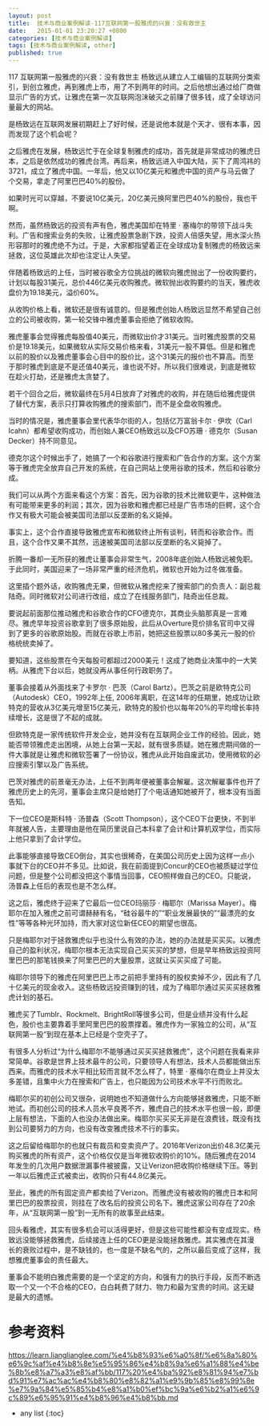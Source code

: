 ```yaml
---
layout: post
title:  技术与商业案例解读-117互联网第一股雅虎的兴衰：没有救世主
date:   2015-01-01 23:20:27 +0800
categories: [技术与商业案例解读]
tags: [技术与商业案例解读, other]
published: true
---
```




117 互联网第一股雅虎的兴衰：没有救世主
杨致远从建立人工编辑的互联网分类索引，到创立雅虎，再到雅虎上市，用了不到两年的时间。之后他想出通过给厂商做显示广告的方式，让雅虎在第一次互联网泡沫破灭之前赚了很多钱，成了全球访问量最大的网站。

是杨致远在互联网发展初期赶上了好时候，还是说他本就是个天才、很有本事，因而发现了这个机会呢？

之后雅虎在发展，杨致远忙于在全球复制雅虎的成功，首先就是非常成功的雅虎日本，之后是依然成功的雅虎台湾。再后来，杨致远进入中国大陆，买下了周鸿祎的3721，成立了雅虎中国。一年后，他又以10亿美元和雅虎中国的资产与马云做了个交易，拿走了阿里巴巴40%的股份。

如果时光可以穿越，不要说10亿美元，20亿美元换阿里巴巴40%的股份，我也干啊。

然而，虽然杨致远的投资有声有色，雅虎美国却在特里 · 塞梅尔的带领下战斗失利。广告和搜索业务的失败，让雅虎股票急剧下跌，投资人倍感失望，用水深火热形容那时的雅虎绝不为过。于是，大家都指望着正在全球成功复制雅虎的杨致远来拯救，这位英雄此次却也注定让人失望。

伴随着杨致远的上任，当时被谷歌全方位挑战的微软向雅虎抛出了一份收购要约，计划以每股31美元，总价446亿美元收购雅虎。微软抛出收购要约的当天，雅虎收盘价为19.18美元，溢价60%。

从收购价格上看，微软还是很有诚意的。但是雅虎创始人杨致远显然不希望自己创立的公司被收购，第一轮交锋中雅虎董事会拒绝了微软收购。

雅虎董事会觉得雅虎每股值40美元，而微软出价才31美元。当时雅虎股票的交易价是19.18美元，如果微软从实际交易价格来看，31美元一股不算低。但是和雅虎以前的股价以及雅虎董事会心目中的股价比，这个31美元的报价也不算高。而至于那时雅虎到底是不是还值40美元，谁也说不好。所以我们很难说，到底是微软在趁火打劫，还是雅虎太贪婪了。

若干个回合之后，微软最终在5月4日放弃了对雅虎的收购，并在随后给雅虎提供了替代方案，表示只打算收购雅虎的搜索部门，而不是全盘收购雅虎。

当时的情况是，雅虎董事会里代表华尔街的人，包括亿万富翁卡尔 · 伊坎（Carl Icahn）都希望收购成功，而创始人兼CEO杨致远以及CFO苏珊 · 德克尔（Susan Decker）持不同意见。

德克尔这个时候出手了，她搞了一个和谷歌进行搜索和广告合作的方案。这个方案等于雅虎完全放弃自己开发的系统，在自己网站上使用谷歌的技术，然后和谷歌分成。

我们可以从两个方面来看这个方案：首先，因为谷歌的技术比微软更牛，这种做法有可能带来更多的利润；其次，因为谷歌和雅虎都已经是广告市场的巨鳄，这个合作又有极大可能会被美国司法部以反垄断的名义毙掉。

事实上，这个合作直接导致雅虎宣布和微软终止所有谈判，转而和谷歌合作。而且，这个合作又果不其然，迅速被美国司法部以反垄断的名义毙掉了。

折腾一番却一无所获的雅虎让董事会非常生气，2008年底创始人杨致远被免职。于此同时，美国迎来了一场非常严重的经济危机，微软也开始为过冬做准备。

这里插个题外话，收购雅虎无果，但微软从雅虎挖来了搜索部门的负责人：副总裁陆奇。同时微软对公司进行改组，成立了在线服务部门，陆奇出任总裁。

要说起前面那位推动雅虎和谷歌合作的CFO德克尔，其商业头脑那真是一言难尽。雅虎早年投资谷歌拿到了很多原始股，此后从Overture竞价排名官司中又得到了更多的谷歌原始股。而就在谷歌上市前，她把这些股票以80多美元一股的价格统统卖掉了。

要知道，这些股票在今天每股可都超过2000美元！这成了她商业决策中的一大笑柄。从雅虎下台以后，她就没再从事任何行政职务了。

董事会接着从外面找来了卡罗尔 · 巴茨（Carol Bartz）。巴茨之前是欧特克公司（Autodesk）CEO，1992年上任, 2006年离职，在这14年的任期里，她成功让欧特克的营收从3亿美元增至15亿美元，欧特克的股价也以每年20%的平均增长率持续增长，这是很了不起的成就。

但欧特克是一家传统软件开发企业，她并没有在互联网企业工作的经验。因此，她能否带领雅虎走出困境，从她上台第一天起，就有很多质疑。她在雅虎期间做的一件大事就是让雅虎和微软签署了一份协议，雅虎从此开始自废武功，使用微软的必应搜索引擎以及广告系统。

巴茨对雅虎的前景毫无办法，上任不到两年便被董事会解雇。这次解雇事件也开了雅虎历史上的先河，董事会主席只是给她打了个电话通知她被开了，根本没有当面告知。

下一位CEO是斯科特 · 汤普森（Scott Thompson），这个CEO下台更快，不到半年就被人告，主要理由是他在简历里说自己本科拿了会计和计算机双学位，而实际上他只拿到了会计学位。

此事能够直接导致CEO倒台，其实也很稀奇，在美国公司历史上因为这样一点小事就下台的CEO并不多见。比如说，我在前面提到Concur的CEO也被质疑过学位问题，但是整个公司都没把这个事情当回事，CEO照样做自己的CEO。只能说，汤普森上任后的表现也是不怎么样。

这之后，雅虎终于迎来了它最后一位CEO玛丽莎 · 梅耶尔（Marissa Mayer）。梅耶尔在加入雅虎之前可谓赫赫有名，“硅谷最牛的”“职业发展最快的”“最漂亮的女性”等等各种光环加持，而大家对这位新任CEO的期望也很高。

只是梅耶尔对于拯救雅虎似乎也没什么有效的办法，她的办法就是买买买。以雅虎自己的盈利状况，梅耶尔根本无法实现自己买买买的梦想，但是早年杨致远投资阿里巴巴的那笔钱换来了阿里巴巴的大量股票，这就让买买买成了可能。

梅耶尔领导下的雅虎在阿里巴巴上市之前把手里持有的股权卖掉不少，因此有了几十亿美元的现金收入。这些杨致远投资赚到的钱，成为了梅耶尔通过买买买拯救雅虎计划的基石。

雅虎买了Tumblr、Rockmelt、BrightRoll等很多公司，但是业绩并没有什么起色，股价也主要靠着手里阿里巴巴的股票撑着。雅虎作为一家独立的公司，从“互联网第一股”到现在基本上已经是个空壳子了。

有很多人分析过“为什么梅耶尔不能够通过买买买拯救雅虎”，这个问题在我看来非常简单。谷歌是世界上技术最牛的公司，只要领导人有想法，技术人员都能做出东西来。而雅虎的技术水平相比较而言就不怎么样了，特里 · 塞梅尔在商业上并没太多差错，且集中火力在搜索和广告上，也只能因为公司技术水平不行而败北。

梅耶尔买的初创公司又很杂，说明她也不知道做什么方向能够拯救雅虎，只能不断地试。而初创公司的技术人员水平良莠不齐，雅虎自己的技术水平也很一般，即便上层有想法，下面的人也没办法做出来。梅耶尔买买买无非是在浪费钱，既没有找到公司要努力的方向，也没有改变雅虎技术不行的事实。

这之后留给梅耶尔的也就只有裁员和变卖资产了。2016年Verizon出价48.3亿美元购买雅虎的所有资产，这个价格仅仅是当年微软收购价的10%。随后雅虎在2014年发生的几次用户数据泄漏事件被披露，又让Verizon把收购价格继续下压。等到一年以后雅虎正式被卖出，收购价只有44.8亿美元。

至此，雅虎的所有固定资产都卖给了Verizon。而雅虎没有被收购的雅虎日本和阿里巴巴的股票投资，则挂在了改名后的投资公司名下。雅虎这家公司存在了20余年，从“互联网第一股”到一无所有的故事至此结束。

回头看雅虎，其实有很多机会可以活得更好，但是这些可能性都没有变成现实。杨致远没能够拯救雅虎，后续接连上任的CEO更是没能拯救雅虎。其实雅虎在其漫长的衰败过程中，是不缺钱的，也一度是不缺名气的，之所以最后变成了这样，我想雅虎董事会的责任最大。

董事会不能明白雅虎需要的是一个坚定的方向，和强有力的执行手段，反而不断选取一个又一个不合格的CEO，白白耗费了财力、物力和最为宝贵的时间。这无疑是最大的遗憾。




# 参考资料

https://learn.lianglianglee.com/%e4%b8%93%e6%a0%8f/%e6%8a%80%e6%9c%af%e4%b8%8e%e5%95%86%e4%b8%9a%e6%a1%88%e4%be%8b%e8%a7%a3%e8%af%bb/117%20%e4%ba%92%e8%81%94%e7%bd%91%e7%ac%ac%e4%b8%80%e8%82%a1%e9%9b%85%e8%99%8e%e7%9a%84%e5%85%b4%e8%a1%b0%ef%bc%9a%e6%b2%a1%e6%9c%89%e6%95%91%e4%b8%96%e4%b8%bb.md

* any list
{:toc}
